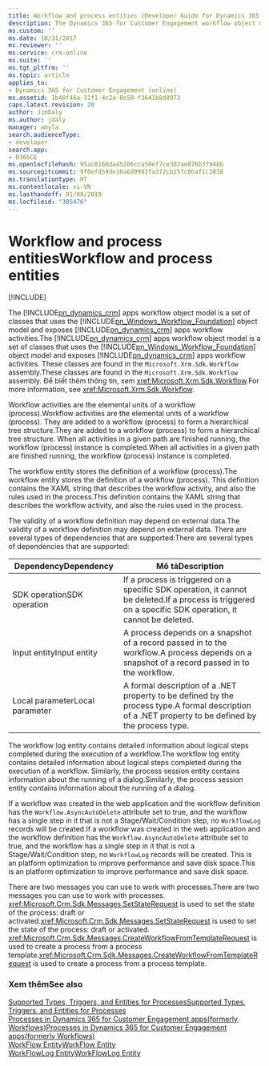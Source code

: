 ```yaml
---
title: Workflow and process entities (Developer Guide for Dynamics 365 for Customer Engagement apps) | MicrosoftDocs
description: The Dynamics 365 for Customer Engagement workflow object model is a set of classes that uses the Windows Workflow Foundation object model and exposes Dynamics 365 for Customer Engagement workflow activities. These classes are found in the Microsoft.Xrm.Sdk.Workflow assembly.
ms.custom: ''
ms.date: 10/31/2017
ms.reviewer: ''
ms.service: crm-online
ms.suite: ''
ms.tgt_pltfrm: ''
ms.topic: article
applies_to:
- Dynamics 365 for Customer Engagement (online)
ms.assetid: 1b40f46a-31f1-4c2a-8e50-f3641b8d8973
caps.latest.revision: 20
author: JimDaly
ms.author: jdaly
manager: amyla
search.audienceType:
- developer
search.app:
- D365CE
ms.openlocfilehash: 95ac8160da45206cca50ef7ce302ae876b3f948b
ms.sourcegitcommit: 9f0efd59de16a6d9902fa372cb25fc0baf1c2838
ms.translationtype: HT
ms.contentlocale: vi-VN
ms.lasthandoff: 01/08/2019
ms.locfileid: "385476"
---
```

# <a name="workflow-and-process-entities"></a><span data-ttu-id="59a3e-104">Workflow and process entities</span><span class="sxs-lookup"><span data-stu-id="59a3e-104">Workflow and process entities</span></span>

[!INCLUDE[](../includes/cc_applies_to_update_9_0_0.md)]

<span data-ttu-id="59a3e-105">The [!INCLUDE[pn_dynamics_crm](../includes/pn-dynamics-crm.md)] apps workflow object model is a set of classes that uses the [!INCLUDE[pn_Windows_Workflow_Foundation](../includes/pn-windows-workflow-foundation.md)] object model and exposes [!INCLUDE[pn_dynamics_crm](../includes/pn-dynamics-crm.md)] apps workflow activities.</span><span class="sxs-lookup"><span data-stu-id="59a3e-105">The [!INCLUDE[pn_dynamics_crm](../includes/pn-dynamics-crm.md)] apps workflow object model is a set of classes that uses the [!INCLUDE[pn_Windows_Workflow_Foundation](../includes/pn-windows-workflow-foundation.md)] object model and exposes [!INCLUDE[pn_dynamics_crm](../includes/pn-dynamics-crm.md)] apps workflow activities.</span></span> <span data-ttu-id="59a3e-106">These classes are found in the `Microsoft.Xrm.Sdk.Workflow` assembly.</span><span class="sxs-lookup"><span data-stu-id="59a3e-106">These classes are found in the `Microsoft.Xrm.Sdk.Workflow` assembly.</span></span> <span data-ttu-id="59a3e-107">Để biết thêm thông tin, xem <xref:Microsoft.Xrm.Sdk.Workflow>.</span><span class="sxs-lookup"><span data-stu-id="59a3e-107">For more information, see <xref:Microsoft.Xrm.Sdk.Workflow>.</span></span>

 <span data-ttu-id="59a3e-108">Workflow activities are the elemental units of a workflow (process).</span><span class="sxs-lookup"><span data-stu-id="59a3e-108">Workflow activities are the elemental units of a workflow (process).</span></span> <span data-ttu-id="59a3e-109">They are added to a workflow (process) to form a hierarchical tree structure.</span><span class="sxs-lookup"><span data-stu-id="59a3e-109">They are added to a workflow (process) to form a hierarchical tree structure.</span></span> <span data-ttu-id="59a3e-110">When all activities in a given path are finished running, the workflow (process) instance is completed.</span><span class="sxs-lookup"><span data-stu-id="59a3e-110">When all activities in a given path are finished running, the workflow (process) instance is completed.</span></span>

 <span data-ttu-id="59a3e-111">The workflow entity stores the definition of a workflow (process).</span><span class="sxs-lookup"><span data-stu-id="59a3e-111">The workflow entity stores the definition of a workflow (process).</span></span> <span data-ttu-id="59a3e-112">This definition contains the XAML string that describes the workflow activity, and also the rules used in the process.</span><span class="sxs-lookup"><span data-stu-id="59a3e-112">This definition contains the XAML string that describes the workflow activity, and also the rules used in the process.</span></span>

 <span data-ttu-id="59a3e-113">The validity of a workflow definition may depend on external data.</span><span class="sxs-lookup"><span data-stu-id="59a3e-113">The validity of a workflow definition may depend on external data.</span></span> <span data-ttu-id="59a3e-114">There are several types of dependencies that are supported:</span><span class="sxs-lookup"><span data-stu-id="59a3e-114">There are several types of dependencies that are supported:</span></span>

 |<span data-ttu-id="59a3e-115">Dependency</span><span class="sxs-lookup"><span data-stu-id="59a3e-115">Dependency</span></span> |<span data-ttu-id="59a3e-116">Mô tả</span><span class="sxs-lookup"><span data-stu-id="59a3e-116">Description</span></span>|
 |-----------|-----------|
 |<span data-ttu-id="59a3e-117">SDK operation</span><span class="sxs-lookup"><span data-stu-id="59a3e-117">SDK operation</span></span>|<span data-ttu-id="59a3e-118">If a process is triggered on a specific SDK operation, it cannot be deleted.</span><span class="sxs-lookup"><span data-stu-id="59a3e-118">If a process is triggered on a specific SDK operation, it cannot be deleted.</span></span>|
 |<span data-ttu-id="59a3e-119">Input entity</span><span class="sxs-lookup"><span data-stu-id="59a3e-119">Input entity</span></span>|<span data-ttu-id="59a3e-120">A process depends on a snapshot of a record passed in to the workflow.</span><span class="sxs-lookup"><span data-stu-id="59a3e-120">A process depends on a snapshot of a record passed in to the workflow.</span></span>|
 |<span data-ttu-id="59a3e-121">Local parameter</span><span class="sxs-lookup"><span data-stu-id="59a3e-121">Local parameter</span></span>|<span data-ttu-id="59a3e-122">A formal description of a .NET property to be defined by the process type.</span><span class="sxs-lookup"><span data-stu-id="59a3e-122">A formal description of a .NET property to be defined by the process type.</span></span>|

<span data-ttu-id="59a3e-123">The workflow log entity contains detailed information about logical steps completed during the execution of a workflow.</span><span class="sxs-lookup"><span data-stu-id="59a3e-123">The workflow log entity contains detailed information about logical steps completed during the execution of a workflow.</span></span> <span data-ttu-id="59a3e-124">Similarly, the process session entity contains information about the running of a dialog.</span><span class="sxs-lookup"><span data-stu-id="59a3e-124">Similarly, the process session entity contains information about the running of a dialog.</span></span>

<span data-ttu-id="59a3e-125">If a workflow was created in the web application and the workflow definition has the `Workflow.AsyncAutoDelete` attribute set to true, and the workflow has a single step in it that is not a Stage/Wait/Condition step,  no `WorkflowLog` records will be created.</span><span class="sxs-lookup"><span data-stu-id="59a3e-125">If a workflow was created in the web application and the workflow definition has the `Workflow.AsyncAutoDelete` attribute set to true, and the workflow has a single step in it that is not a Stage/Wait/Condition step,  no `WorkflowLog` records will be created.</span></span> <span data-ttu-id="59a3e-126">This is an platform optimization  to improve performance and save disk space.</span><span class="sxs-lookup"><span data-stu-id="59a3e-126">This is an platform optimization  to improve performance and save disk space.</span></span>  

<span data-ttu-id="59a3e-127">There are two messages you can use to work with processes.</span><span class="sxs-lookup"><span data-stu-id="59a3e-127">There are two messages you can use to work with processes.</span></span> <span data-ttu-id="59a3e-128"><xref:Microsoft.Crm.Sdk.Messages.SetStateRequest> is used to set the state of the process: draft or activated.</span><span class="sxs-lookup"><span data-stu-id="59a3e-128"><xref:Microsoft.Crm.Sdk.Messages.SetStateRequest> is used to set the state of the process: draft or activated.</span></span> <span data-ttu-id="59a3e-129"><xref:Microsoft.Crm.Sdk.Messages.CreateWorkflowFromTemplateRequest> is used to create a process from a process template.</span><span class="sxs-lookup"><span data-stu-id="59a3e-129"><xref:Microsoft.Crm.Sdk.Messages.CreateWorkflowFromTemplateRequest> is used to create a process from a process template.</span></span>

### <a name="see-also"></a><span data-ttu-id="59a3e-130">Xem thêm</span><span class="sxs-lookup"><span data-stu-id="59a3e-130">See also</span></span>

 [<span data-ttu-id="59a3e-131">Supported Types, Triggers, and Entities for Processes</span><span class="sxs-lookup"><span data-stu-id="59a3e-131">Supported Types, Triggers, and Entities for Processes</span></span>](supported-types-triggers-entities-actions-processes.md)<br />
 [<span data-ttu-id="59a3e-132">Processes in Dynamics 365 for Customer Engagement apps(formerly Workflows)</span><span class="sxs-lookup"><span data-stu-id="59a3e-132">Processes in Dynamics 365 for Customer Engagement apps(formerly Workflows)</span></span>](automate-business-processes-customer-engagement.md)<br />
 [<span data-ttu-id="59a3e-133">WorkFlow Entity</span><span class="sxs-lookup"><span data-stu-id="59a3e-133">WorkFlow Entity</span></span>](entities/workflow.md)<br />
 [<span data-ttu-id="59a3e-134">WorkFlowLog Entity</span><span class="sxs-lookup"><span data-stu-id="59a3e-134">WorkFlowLog Entity</span></span>](entities/workflowlog.md)<br />
  <!-- Bug 700905 
 [ProcessSession Entity](entities/processsession.md)
 -->
